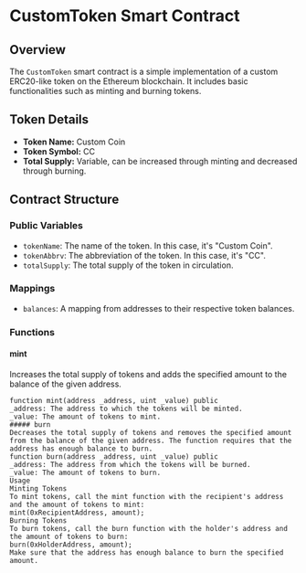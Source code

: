 # CustomToken Smart Contract

## Overview

The `CustomToken` smart contract is a simple implementation of a custom ERC20-like token on the Ethereum blockchain. It includes basic functionalities such as minting and burning tokens.

## Token Details

- **Token Name:** Custom Coin
- **Token Symbol:** CC
- **Total Supply:** Variable, can be increased through minting and decreased through burning.

## Contract Structure

### Public Variables

- `tokenName`: The name of the token. In this case, it's "Custom Coin".
- `tokenAbbrv`: The abbreviation of the token. In this case, it's "CC".
- `totalSupply`: The total supply of the token in circulation.

### Mappings

- `balances`: A mapping from addresses to their respective token balances.

### Functions

#### mint

Increases the total supply of tokens and adds the specified amount to the balance of the given address.

```solidity
function mint(address _address, uint _value) public
_address: The address to which the tokens will be minted.
_value: The amount of tokens to mint.
##### burn
Decreases the total supply of tokens and removes the specified amount from the balance of the given address. The function requires that the address has enough balance to burn.
function burn(address _address, uint _value) public
_address: The address from which the tokens will be burned.
_value: The amount of tokens to burn.
Usage
Minting Tokens
To mint tokens, call the mint function with the recipient's address and the amount of tokens to mint:
mint(0xRecipientAddress, amount);
Burning Tokens
To burn tokens, call the burn function with the holder's address and the amount of tokens to burn:
burn(0xHolderAddress, amount);
Make sure that the address has enough balance to burn the specified amount.
